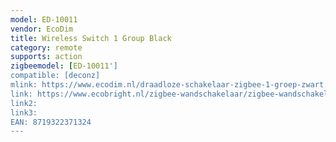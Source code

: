 ```yaml
---
model: ED-10011
vendor: EcoDim
title: Wireless Switch 1 Group Black
category: remote
supports: action
zigbeemodel: [ED-10011']
compatible: [deconz]
mlink: https://www.ecodim.nl/draadloze-schakelaar-zigbee-1-groep-zwart.html
link: https://www.ecobright.nl/zigbee-wandschakelaar/zigbee-wandschakelaar-draadloos-zwart-1-zone/
link2: 
link3: 
EAN: 8719322371324
---
```


